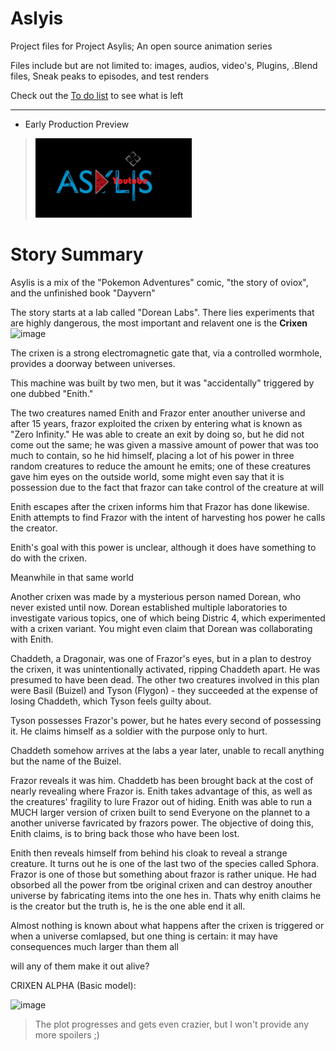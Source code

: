 # Aslyis
Project files for Project Asylis; An open source animation series

Files include but are not limited to: images, audios, video's, Plugins, .Blend files, Sneak peaks to episodes, and test renders

Check out the [To do list](https://docs.google.com/document/d/1cO7YxSm5I9ogS7JKOdthU388oJmnyBGFtYKg28K_sWo/edit?usp=sharing) to see what is left
***
* Early Production Preview
> [<img src="https://github.com/NeoEmberArt/Aslyis/blob/main/Textures/ICON.png?raw=true" width="250"/>](https://youtu.be/dWO_BbVq9j0)

# Story Summary
Asylis is a mix of the "Pokemon Adventures" comic, "the story of oviox", and the unfinished book "Dayvern"

The story starts at a lab called "Dorean Labs". There lies experiments that are highly dangerous, the most important and relavent one is the **Crixen**
![image](https://user-images.githubusercontent.com/78153143/165166011-22df5f9e-6d72-4e52-8d70-90881534d708.png)

The crixen is a strong electromagnetic gate that, via a controlled wormhole, provides a doorway between universes.

This machine was built by two men, but it was "accidentally" triggered by one dubbed "Enith."

The two creatures named Enith and Frazor enter anouther universe and after 15 years, frazor exploited the crixen by entering what is known as "Zero Infinity." He was able to create an exit by doing so, but he did not come out the same; he was given a massive amount of power that was too much to contain, so he hid himself, placing a lot of his power in three random creatures to reduce the amount he emits; one of these creatures gave him eyes on the outside world, some might even say that it is possession due to the fact that frazor can take control of the creature at will

Enith escapes after the crixen informs him that Frazor has done likewise. Enith attempts to find Frazor with the intent of harvesting hos power he calls the creator.

Enith's goal with this power is unclear, although it does have something to do with the crixen.

Meanwhile in that same world

Another crixen was made by a mysterious person named Dorean, who never existed until now. Dorean established multiple laboratories to investigate various topics, one of which being Distric 4, which experimented with a crixen variant. You might even claim that Dorean was collaborating with Enith.

Chaddeth, a Dragonair, was one of Frazor's eyes, but in a plan to destroy the crixen, it was unintentionally activated, ripping Chaddeth apart. He was presumed to have been dead. The other two creatures involved in this plan were Basil (Buizel) and Tyson (Flygon) - they succeeded at the expense of losing Chaddeth, which Tyson feels guilty about.

Tyson possesses Frazor's power, but he hates every second of possessing it. He claims himself as a soldier with the purpose only to hurt.

Chaddeth somehow arrives at the labs a year later, unable to recall anything but the name of the Buizel.

Frazor reveals it was him. Chaddetb has been brought back at the cost of nearly revealing where Frazor is. Enith takes advantage of this, as well as the creatures' fragility to lure Frazor out of hiding. Enith was able to run a MUCH larger version of crixen built to send Everyone on the plannet to a another universe favricated by frazors power. The objective of doing this, Enith claims, is to bring back those who have been lost.

Enith then reveals himself from behind his cloak to reveal a strange creature. It turns out he is one of the last two of the species called Sphora. Frazor is one of those but something about frazor is rather unique. He had obsorbed all the power from tbe original crixen and can destroy anouther universe by fabricating items into the one hes in. Thats why enith claims he is the creator but the truth is, he is the one able end it all.

Almost nothing is known about what happens after the crixen is triggered or when a universe comlapsed, but one thing is certain: it may have consequences much larger than them all

will any of them make it out alive?


CRIXEN ALPHA (Basic model):

![image](https://user-images.githubusercontent.com/78153143/166953376-576624e7-f36c-4ce6-81bf-698abd5d6115.png)

> The plot progresses and gets even crazier, but I won't provide any more spoilers ;)
